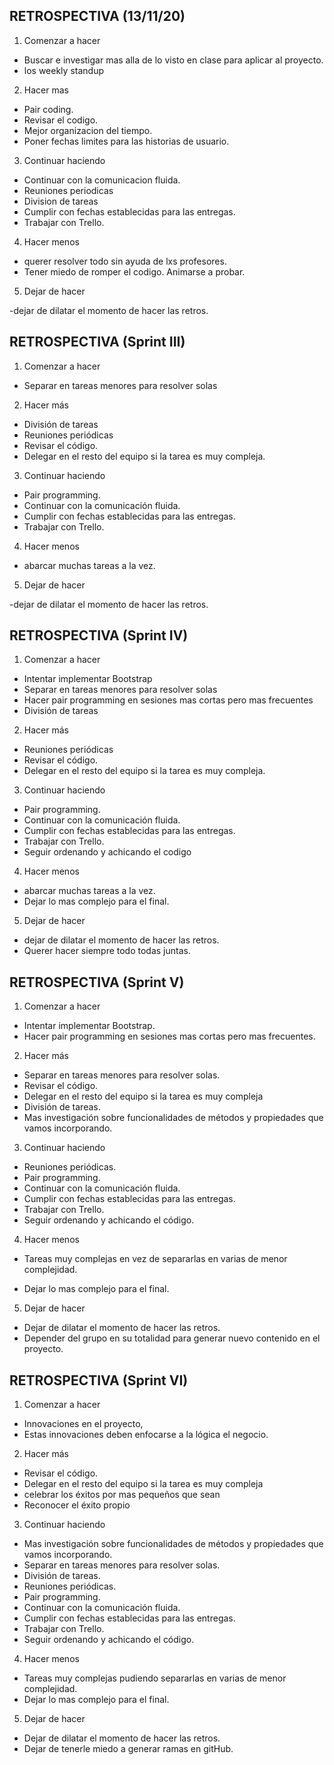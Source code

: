 ## RETROSPECTIVA (13/11/20)

1. Comenzar a hacer

- Buscar e investigar mas alla de lo visto en clase para aplicar al proyecto.
- los weekly standup

2. Hacer mas

- Pair coding.
- Revisar el codigo.
- Mejor organizacion del tiempo.
- Poner fechas limites para las historias de usuario.

3. Continuar haciendo

- Continuar con la comunicacion fluida.
- Reuniones periodicas
- Division de tareas
- Cumplir con fechas establecidas para las entregas.
- Trabajar con Trello.

4. Hacer menos

- querer resolver todo sin ayuda de lxs profesores.
- Tener miedo de romper el codigo. Animarse a probar.

5. Dejar de hacer

-dejar de dilatar el momento de hacer las retros.

## RETROSPECTIVA (Sprint III)

1. Comenzar a hacer

- Separar en tareas menores para resolver solas

2. Hacer más

- División de tareas
- Reuniones periódicas
- Revisar el código.
- Delegar en el resto del equipo si la tarea es muy compleja.

3. Continuar haciendo

- Pair programming.
- Continuar con la comunicación fluida.
- Cumplir con fechas establecidas para las entregas.
- Trabajar con Trello.

4. Hacer menos

- abarcar muchas tareas a la vez.

5. Dejar de hacer

-dejar de dilatar el momento de hacer las retros.

## RETROSPECTIVA (Sprint IV)

1. Comenzar a hacer

- Intentar implementar Bootstrap
- Separar en tareas menores para resolver solas
- Hacer pair programming en sesiones mas cortas pero mas frecuentes
- División de tareas

2. Hacer más

- Reuniones periódicas
- Revisar el código.
- Delegar en el resto del equipo si la tarea es muy compleja.

3. Continuar haciendo

- Pair programming.
- Continuar con la comunicación fluida.
- Cumplir con fechas establecidas para las entregas.
- Trabajar con Trello.
- Seguir ordenando y achicando el codigo

4. Hacer menos

- abarcar muchas tareas a la vez.
- Dejar lo mas complejo para el final.

5. Dejar de hacer

- dejar de dilatar el momento de hacer las retros.
- Querer hacer siempre todo todas juntas.

## RETROSPECTIVA (Sprint V)

1. Comenzar a hacer

- Intentar implementar Bootstrap.
- Hacer pair programming en sesiones mas cortas pero mas frecuentes.

2. Hacer más

- Separar en tareas menores para resolver solas.
- Revisar el código.
- Delegar en el resto del equipo si la tarea es muy compleja
- División de tareas.
- Mas investigación sobre funcionalidades de métodos y propiedades que vamos incorporando.

3. Continuar haciendo

- Reuniones periódicas.
- Pair programming.
- Continuar con la comunicación fluida.
- Cumplir con fechas establecidas para las entregas.
- Trabajar con Trello.
- Seguir ordenando y achicando el código.

4. Hacer menos

- Tareas muy complejas en vez de separarlas en varias de menor complejidad.

- Dejar lo mas complejo para el final.

5. Dejar de hacer

- Dejar de dilatar el momento de hacer las retros.
- Depender del grupo en su totalidad para generar nuevo contenido en el proyecto.

## RETROSPECTIVA (Sprint VI)

1. Comenzar a hacer

- Innovaciones en el proyecto,
- Estas innovaciones deben enfocarse a la lógica el negocio.

2. Hacer más

- Revisar el código.
- Delegar en el resto del equipo si la tarea es muy compleja
- celebrar los éxitos por mas pequeños que sean
- Reconocer el éxito propio

3. Continuar haciendo

- Mas investigación sobre funcionalidades de métodos y propiedades que vamos incorporando.
- Separar en tareas menores para resolver solas.
- División de tareas.
- Reuniones periódicas.
- Pair programming.
- Continuar con la comunicación fluida.
- Cumplir con fechas establecidas para las entregas.
- Trabajar con Trello.
- Seguir ordenando y achicando el código.

4. Hacer menos

- Tareas muy complejas pudiendo separarlas en varias de menor complejidad.
- Dejar lo mas complejo para el final.

5. Dejar de hacer

- Dejar de dilatar el momento de hacer las retros.
- Dejar de tenerle miedo a generar ramas en gitHub.

